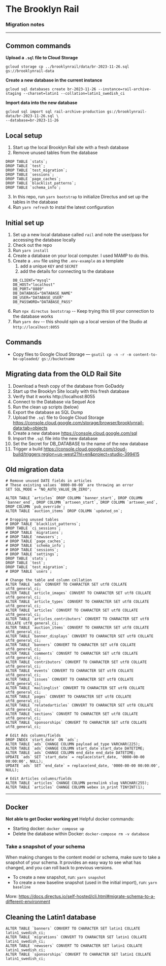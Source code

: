 # The Brooklyn Rail

### Migration notes

---

## Common commands

**Upload a `.sql` file to Cloud Storage**

```
gcloud storage cp ../brooklynrail/data/br-2023-11-26.sql gs://brooklynrail-data
```

**Create a new database in the current instance**

```
gcloud sql databases create br-2023-11-26 --instance=rail-archive-staging --charset=latin1 --collation=latin1_swedish_ci
```

**Import data into the new database**

```
gcloud sql import sql rail-archive-production gs://brooklynrail-data/br-2023-11-26.sql \
--database=br-2023-11-26
```

## Local setup

1. Start up the local Brooklyn Rail site with a fresh database
2. Remove unused tables from the database

```
DROP TABLE `stats`;
DROP TABLE `test`;
DROP TABLE `test_migration`;
DROP TABLE `sessions`;
DROP TABLE `page_caches`;
DROP TABLE `blacklist_patterns`;
DROP TABLE `schema_info`;
```

3. In this repo, run `yarn bootstrap` to initialize Directus and set up the tables in the database
4. Run `yarn refresh` to instal the latest configuration

## Initial set up

1. Set up a new local database called `rail` and note the user/pass for accessing the database locally
2. Check out the repo
3. Run `yarn install`
4. Create a database on your local computer. I used MAMP to do this.
5. Create a `.env` file using the `.env-example` as a template
   1. add a unique `KEY` and `SECRET`
   2. add the details for connecting to the database
   ```
   DB_CLIENT="mysql"
   DB_HOST="localhost"
   DB_PORT="8889"
   DB_DATABASE="DATABASE_NAME"
   DB_USER="DATABASE_USER"
   DB_PASSWORD="DATABASE_PASS"
   ```
6. Run `npx directus bootstrap` -- Keep trying this till your connection to the database works
7. Run `yarn dev` -- this should spin up a local version of the Studio at `http://localhost:8055`

## Commands

- Copy files to Google Cloud Storage — `gsutil cp -n -r -m content-to-be-uploaded/ gs://bucketname`

## Migrating data from the OLD Rail Site

1. Download a fresh copy of the database from GoDaddy
2. Start up the Brooklyn Site locally with this fresh database
3. Verify that it works http://localhost:8055
4. Connect to the Database via Sequel Ace
5. Run the clean up scripts (below)
6. Export the database as SQL Dump
7. Upload the `.sql` file to Google Cloud Storage https://console.cloud.google.com/storage/browser/brooklynrail-data;tab=objects
8. Create a new database https://console.cloud.google.com/sql
9. Import the `.sql` file into the new database
10. Set the Secret for DB_DATABASE to the name of the new database
11. Trigger a build https://console.cloud.google.com/cloud-build/triggers;region=us-west2?hl=en&project=studio-399415

## Old migration data

```
# Remove unused DATE fields in articles
# These existing values `0000-00-00` are throwing an error
SET SQL_MODE = "NO_AUTO_VALUE_ON_ZERO";

ALTER TABLE `articles` DROP COLUMN `banner_start`, DROP COLUMN `banner_end`, DROP COLUMN `artseen_start`, DROP COLUMN `artseen_end`, DROP COLUMN `pub_override`;
ALTER TABLE `auction_items` DROP COLUMN `updated_on`;

# Dropping unused tables
# DROP TABLE `blacklist_patterns`;
DROP TABLE `ci_sessions`;
# DROP TABLE `migrations`;
# DROP TABLE `newusers`;
# DROP TABLE `page_caches`;
# DROP TABLE `schema_info`;
# DROP TABLE `sessions`;
# DROP TABLE `settings`;
DROP TABLE `stats`;
DROP TABLE `test`;
DROP TABLE `test_migration`;
# DROP TABLE `users`;

# Change the table and column collation
ALTER TABLE `ads` CONVERT TO CHARACTER SET utf8 COLLATE utf8_general_ci;
ALTER TABLE `article_images` CONVERT TO CHARACTER SET utf8 COLLATE utf8_general_ci;
ALTER TABLE `article_types` CONVERT TO CHARACTER SET utf8 COLLATE utf8_general_ci;
ALTER TABLE `articles` CONVERT TO CHARACTER SET utf8 COLLATE utf8_general_ci;
ALTER TABLE `articles_contributors` CONVERT TO CHARACTER SET utf8 COLLATE utf8_general_ci;
ALTER TABLE `auction_items` CONVERT TO CHARACTER SET utf8 COLLATE utf8_general_ci;
ALTER TABLE `banner_displays` CONVERT TO CHARACTER SET utf8 COLLATE utf8_general_ci;
ALTER TABLE `banners` CONVERT TO CHARACTER SET utf8 COLLATE utf8_general_ci;
ALTER TABLE `comments` CONVERT TO CHARACTER SET utf8 COLLATE utf8_general_ci;
ALTER TABLE `contributors` CONVERT TO CHARACTER SET utf8 COLLATE utf8_general_ci;
ALTER TABLE `events` CONVERT TO CHARACTER SET utf8 COLLATE utf8_general_ci;
ALTER TABLE `issues` CONVERT TO CHARACTER SET utf8 COLLATE utf8_general_ci;
ALTER TABLE `mailinglist` CONVERT TO CHARACTER SET utf8 COLLATE utf8_general_ci;
ALTER TABLE `pages` CONVERT TO CHARACTER SET utf8 COLLATE utf8_general_ci;
ALTER TABLE `relatedarticles` CONVERT TO CHARACTER SET utf8 COLLATE utf8_general_ci;
ALTER TABLE `sections` CONVERT TO CHARACTER SET utf8 COLLATE utf8_general_ci;
ALTER TABLE `sponsorships` CONVERT TO CHARACTER SET utf8 COLLATE utf8_general_ci;

# Edit Ads columns/fields
DROP INDEX `start_date` ON `ads`;
ALTER TABLE `ads` CHANGE COLUMN payload ad_type VARCHAR(225);
ALTER TABLE `ads` CHANGE COLUMN start_date start_date DATETIME;
ALTER TABLE `ads` CHANGE COLUMN end_date end_date DATETIME;
UPDATE `ads` SET `start_date` = replace(start_date, '0000-00-00 00:00:00', NULL);
UPDATE `ads` SET `end_date` = replace(end_date, '0000-00-00 00:00:00', NULL);

# Edit Articles columns/fields
ALTER TABLE `articles` CHANGE COLUMN permalink slug VARCHAR(255);
ALTER TABLE `articles` CHANGE COLUMN webex in_print TINYINT(1);
```

---

## Docker

**Not able to get Docker working yet**
Helpful docker commands:

- Starting docker: `docker compose up`
- Delete the database within Docker: `docker-compose rm -v database`

### Take a snapshot of your schema

When making changes to the content model or schema, make sure to take a snapshot of your schema. It provides an easy way to see what has changed, and you can roll back to previous versions.

- To create a new snapshot, run: `yarn snapshot`
- To create a new baseline snapshot (used in the initial import), run: `yarn baseline`

More: https://docs.directus.io/self-hosted/cli.html#migrate-schema-to-a-different-environment

## Cleaning the Latin1 database

```
ALTER TABLE `banners` CONVERT TO CHARACTER SET latin1 COLLATE latin1_swedish_ci;
ALTER TABLE `migrations` CONVERT TO CHARACTER SET latin1 COLLATE latin1_swedish_ci;
ALTER TABLE `newusers` CONVERT TO CHARACTER SET latin1 COLLATE latin1_swedish_ci;
ALTER TABLE `sponsorships` CONVERT TO CHARACTER SET latin1 COLLATE latin1_swedish_ci;
```
